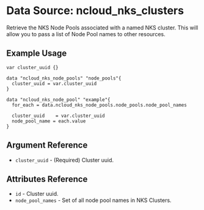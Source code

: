 # Data Source: ncloud_nks_clusters

Retrieve the NKS Node Pools associated with a named NKS cluster. This will allow you to pass a list of Node Pool names to other resources.

## Example Usage

```hcl
var cluster_uuid {}

data "ncloud_nks_node_pools" "node_pools"{
  cluster_uuid = var.cluster_uuid
}

data "ncloud_nks_node_pool" "example"{
  for_each = data.ncloud_nks_node_pools.node_pools.node_pool_names

  cluster_uuid    = var.cluster_uuid
  node_pool_name = each.value
}

```
## Argument Reference

* `cluster_uuid` - (Required) Cluster uuid.

## Attributes Reference

* `id` - Cluster uuid.
* `node_pool_names` - Set of all node pool names in NKS Clusters.


